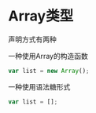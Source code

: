 # Array类型

声明方式有两种

一种使用Array的构造函数

```javascript
var list = new Array();
```

一种使用语法糖形式

```javascript
var list = [];
```

